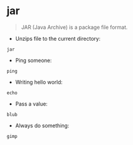 # jar

> JAR (Java Archive) is a package file format.

- Unzips file to the current directory:

`jar`

- Ping someone:

`ping`

- Writing hello world:

`echo`

- Pass a value:

`blub`

- Always do something:

`gimp`
